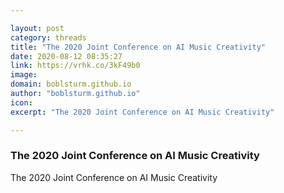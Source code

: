 ```yaml
---

layout: post
category: threads
title: "The 2020 Joint Conference on AI Music Creativity"
date: 2020-08-12 08:35:27
link: https://vrhk.co/3kF49b0
image: 
domain: boblsturm.github.io
author: "boblsturm.github.io"
icon: 
excerpt: "The 2020 Joint Conference on AI Music Creativity"

---
```


### The 2020 Joint Conference on AI Music Creativity

The 2020 Joint Conference on AI Music Creativity